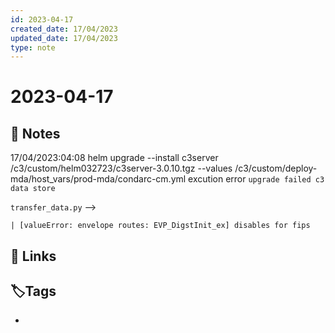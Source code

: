 ```yaml
---
id: 2023-04-17
created_date: 17/04/2023
updated_date: 17/04/2023
type: note
---
```


#  2023-04-17

## 📝 Notes

17/04/2023:04:08
helm upgrade --install c3server /c3/custom/helm032723/c3server-3.0.10.tgz --values /c3/custom/deploy-mda/host_vars/prod-mda/condarc-cm.yml
excution error
`upgrade failed c3 data store`

`transfer_data.py` --> 

	| [valueError: envelope routes: EVP_DigstInit_ex] disables for fips

## 🔗 Links

## **🏷️Tags**

- 
